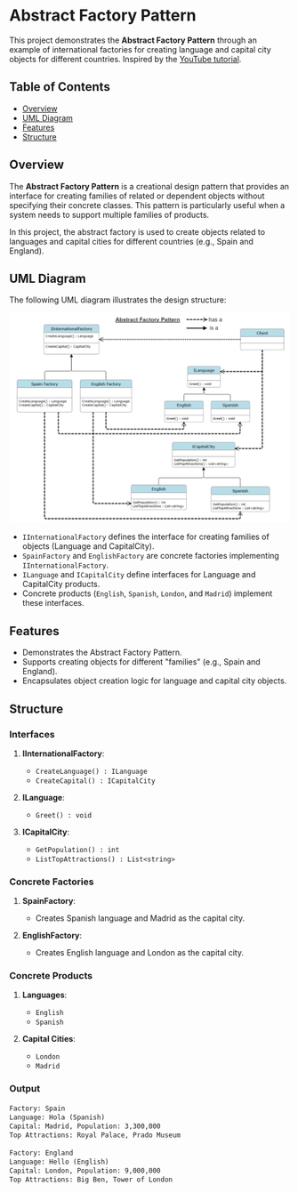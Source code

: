 # Abstract Factory Pattern

This project demonstrates the **Abstract Factory Pattern** through an example of international factories for creating language and capital city objects for different countries. Inspired by the [YouTube tutorial](https://www.youtube.com/watch?v=snVb75D_msk).

## Table of Contents

- [Overview](#overview)
- [UML Diagram](#uml-diagram)
- [Features](#features)
- [Structure](#structure)

## Overview

The **Abstract Factory Pattern** is a creational design pattern that provides an interface for creating families of related or dependent objects without specifying their concrete classes. This pattern is particularly useful when a system needs to support multiple families of products.

In this project, the abstract factory is used to create objects related to languages and capital cities for different countries (e.g., Spain and England).

## UML Diagram

The following UML diagram illustrates the design structure:

![UML Diagram - AbstractFactory](UML%20Diagram%20-%20AbstractFactory.png)

- `IInternationalFactory` defines the interface for creating families of objects (Language and CapitalCity).
- `SpainFactory` and `EnglishFactory` are concrete factories implementing `IInternationalFactory`.
- `ILanguage` and `ICapitalCity` define interfaces for Language and CapitalCity products.
- Concrete products (`English`, `Spanish`, `London`, and `Madrid`) implement these interfaces.

## Features

- Demonstrates the Abstract Factory Pattern.
- Supports creating objects for different "families" (e.g., Spain and England).
- Encapsulates object creation logic for language and capital city objects.

## Structure

### Interfaces

1. **IInternationalFactory**:
   - `CreateLanguage() : ILanguage`
   - `CreateCapital() : ICapitalCity`

2. **ILanguage**:
   - `Greet() : void`

3. **ICapitalCity**:
   - `GetPopulation() : int`
   - `ListTopAttractions() : List<string>`

### Concrete Factories

1. **SpainFactory**:
   - Creates Spanish language and Madrid as the capital city.

2. **EnglishFactory**:
   - Creates English language and London as the capital city.

### Concrete Products

1. **Languages**:
   - `English`
   - `Spanish`

2. **Capital Cities**:
   - `London`
   - `Madrid`


### Output

```plaintext
Factory: Spain
Language: Hola (Spanish)
Capital: Madrid, Population: 3,300,000
Top Attractions: Royal Palace, Prado Museum

Factory: England
Language: Hello (English)
Capital: London, Population: 9,000,000
Top Attractions: Big Ben, Tower of London
```

